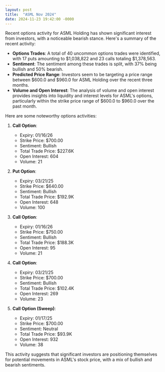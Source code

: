 ```yaml
---
layout: post
title:  "ASML Nov 2024"
date: 2024-11-23 19:42:00 -0000
---
```


Recent options activity for ASML Holding has shown significant interest from investors, with a noticeable bearish stance. Here's a summary of the recent activity:

- **Options Trades**: A total of 40 uncommon options trades were identified, with 17 puts amounting to $1,038,822 and 23 calls totaling $1,378,563.
- **Sentiment**: The sentiment among these trades is split, with 37% being bullish and 50% bearish.
- **Predicted Price Range**: Investors seem to be targeting a price range between $600.0 and $960.0 for ASML Holding over the recent three months.
- **Volume and Open Interest**: The analysis of volume and open interest provides insights into liquidity and interest levels for ASML's options, particularly within the strike price range of $600.0 to $960.0 over the past month.

Here are some noteworthy options activities:

1. **Call Option**: 
   - Expiry: 01/16/26
   - Strike Price: $700.00
   - Sentiment: Bullish
   - Total Trade Price: $227.6K
   - Open Interest: 604
   - Volume: 21

2. **Put Option**:
   - Expiry: 03/21/25
   - Strike Price: $640.00
   - Sentiment: Bullish
   - Total Trade Price: $192.9K
   - Open Interest: 648
   - Volume: 100

3. **Call Option**:
   - Expiry: 01/16/26
   - Strike Price: $750.00
   - Sentiment: Bullish
   - Total Trade Price: $188.3K
   - Open Interest: 95
   - Volume: 21

4. **Call Option**:
   - Expiry: 03/21/25
   - Strike Price: $700.00
   - Sentiment: Bullish
   - Total Trade Price: $102.4K
   - Open Interest: 269
   - Volume: 23

5. **Call Option (Sweep)**:
   - Expiry: 01/17/25
   - Strike Price: $700.00
   - Sentiment: Neutral
   - Total Trade Price: $93.9K
   - Open Interest: 932
   - Volume: 38

This activity suggests that significant investors are positioning themselves for potential movements in ASML's stock price, with a mix of bullish and bearish sentiments.
